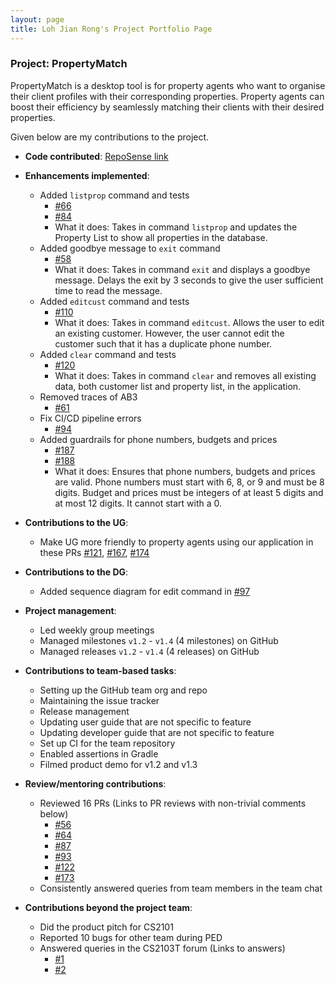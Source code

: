 ```yaml
---
layout: page
title: Loh Jian Rong's Project Portfolio Page
---
```


### Project: PropertyMatch

PropertyMatch is a desktop tool is for property agents who want to organise their client profiles with their corresponding properties. Property agents can boost their efficiency by seamlessly matching their clients with their desired properties.

Given below are my contributions to the project.

* **Code contributed**: [RepoSense link](https://nus-cs2103-ay2324s1.github.io/tp-dashboard/?search=jianrong7&sort=groupTitle&sortWithin=title&timeframe=commit&mergegroup=&groupSelect=groupByRepos&breakdown=true&checkedFileTypes=docs~functional-code~test-code&since=2023-09-22&tabOpen=true&tabType=authorship&tabAuthor=jianrong7&tabRepo=AY2324S1-CS2103T-W11-2%2Ftp%5Bmaster%5D&authorshipIsMergeGroup=false&authorshipFileTypes=docs~functional-code~test-code&authorshipIsBinaryFileTypeChecked=false&authorshipIsIgnoredFilesChecked=false)


* **Enhancements implemented**:
  * Added `listprop` command and tests
    * [#66](https://github.com/AY2324S1-CS2103T-W11-2/tp/pull/66)
    * [#84](https://github.com/AY2324S1-CS2103T-W11-2/tp/pull/84)
    * What it does: Takes in command `listprop` and updates the Property List to show all properties in the database.
  * Added goodbye message to `exit` command
    * [#58](https://github.com/AY2324S1-CS2103T-W11-2/tp/pull/58)
    * What it does: Takes in command `exit` and displays a goodbye message. Delays the exit by 3 seconds to give the user sufficient time to read the message.
  * Added `editcust` command and tests
    * [#110](https://github.com/AY2324S1-CS2103T-W11-2/tp/pull/110)
    * What it does: Takes in command `editcust`. Allows the user to edit an existing customer. However, the user cannot edit the customer such that it has a duplicate phone number.
  * Added `clear` command and tests
    * [#120](https://github.com/AY2324S1-CS2103T-W11-2/tp/pull/120)
    * What it does: Takes in command `clear` and removes all existing data, both customer list and property list, in the application.
  * Removed traces of AB3
    * [#61](https://github.com/AY2324S1-CS2103T-W11-2/tp/pull/61)
  * Fix CI/CD pipeline errors
    * [#94](https://github.com/AY2324S1-CS2103T-W11-2/tp/pull/94)
  * Added guardrails for phone numbers, budgets and prices
    * [#187](https://github.com/AY2324S1-CS2103T-W11-2/tp/pull/187)
    * [#188](https://github.com/AY2324S1-CS2103T-W11-2/tp/pull/188)
    * What it does: Ensures that phone numbers, budgets and prices are valid. Phone numbers must start with 6, 8, or 9 and must be 8 digits. Budget and prices must be integers of at least 5 digits and at most 12 digits. It cannot start with a 0.


* **Contributions to the UG**:
  * Make UG more friendly to property agents using our application in these PRs [#121](https://github.com/AY2324S1-CS2103T-W11-2/tp/pull/121), [#167](https://github.com/AY2324S1-CS2103T-W11-2/tp/pull/167), [#174](https://github.com/AY2324S1-CS2103T-W11-2/tp/pull/174)


* **Contributions to the DG**:
  * Added sequence diagram for edit command in [#97](https://github.com/AY2324S1-CS2103T-W11-2/tp/pull/97)


* **Project management**:
  * Led weekly group meetings
  * Managed milestones `v1.2` - `v1.4` (4 milestones) on GitHub
  * Managed releases `v1.2` - `v1.4` (4 releases) on GitHub


* **Contributions to team-based tasks**:
  * Setting up the GitHub team org and repo
  * Maintaining the issue tracker
  * Release management
  * Updating user guide that are not specific to feature
  * Updating developer guide that are not specific to feature
  * Set up CI for the team repository
  * Enabled assertions in Gradle
  * Filmed product demo for v1.2 and v1.3


* **Review/mentoring contributions**:
  * Reviewed 16 PRs (Links to PR reviews with non-trivial comments below)
    * [#56](https://github.com/AY2324S1-CS2103T-W11-2/tp/pull/56)
    * [#64](https://github.com/AY2324S1-CS2103T-W11-2/tp/pull/64)
    * [#87](https://github.com/AY2324S1-CS2103T-W11-2/tp/pull/87)
    * [#93](https://github.com/AY2324S1-CS2103T-W11-2/tp/pull/93)
    * [#122](https://github.com/AY2324S1-CS2103T-W11-2/tp/pull/122)
    * [#173](https://github.com/AY2324S1-CS2103T-W11-2/tp/pull/173)
  * Consistently answered queries from team members in the team chat


* **Contributions beyond the project team**:
  * Did the product pitch for CS2101
  * Reported 10 bugs for other team during PED
  * Answered queries in the CS2103T forum (Links to answers)
    * [#1](https://github.com/nus-cs2103-AY2324S1/forum/issues/107#issuecomment-1706281857)
    * [#2](https://github.com/nus-cs2103-AY2324S1/forum/issues/92#issuecomment-1704647357)
